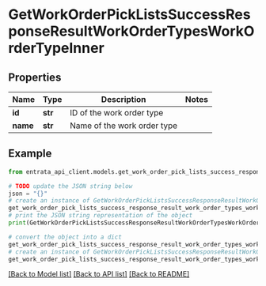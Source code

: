 # GetWorkOrderPickListsSuccessResponseResultWorkOrderTypesWorkOrderTypeInner


## Properties

Name | Type | Description | Notes
------------ | ------------- | ------------- | -------------
**id** | **str** | ID of the work order type | 
**name** | **str** | Name of the work order type | 

## Example

```python
from entrata_api_client.models.get_work_order_pick_lists_success_response_result_work_order_types_work_order_type_inner import GetWorkOrderPickListsSuccessResponseResultWorkOrderTypesWorkOrderTypeInner

# TODO update the JSON string below
json = "{}"
# create an instance of GetWorkOrderPickListsSuccessResponseResultWorkOrderTypesWorkOrderTypeInner from a JSON string
get_work_order_pick_lists_success_response_result_work_order_types_work_order_type_inner_instance = GetWorkOrderPickListsSuccessResponseResultWorkOrderTypesWorkOrderTypeInner.from_json(json)
# print the JSON string representation of the object
print(GetWorkOrderPickListsSuccessResponseResultWorkOrderTypesWorkOrderTypeInner.to_json())

# convert the object into a dict
get_work_order_pick_lists_success_response_result_work_order_types_work_order_type_inner_dict = get_work_order_pick_lists_success_response_result_work_order_types_work_order_type_inner_instance.to_dict()
# create an instance of GetWorkOrderPickListsSuccessResponseResultWorkOrderTypesWorkOrderTypeInner from a dict
get_work_order_pick_lists_success_response_result_work_order_types_work_order_type_inner_from_dict = GetWorkOrderPickListsSuccessResponseResultWorkOrderTypesWorkOrderTypeInner.from_dict(get_work_order_pick_lists_success_response_result_work_order_types_work_order_type_inner_dict)
```
[[Back to Model list]](../README.md#documentation-for-models) [[Back to API list]](../README.md#documentation-for-api-endpoints) [[Back to README]](../README.md)


